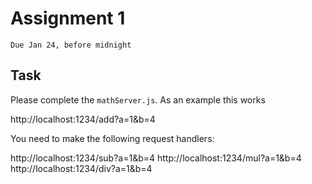 # Assignment 1
`Due Jan 24, before midnight`

## Task

Please complete the `mathServer.js`. As an example this works

http://localhost:1234/add?a=1&b=4

You need to make the following request handlers:

http://localhost:1234/sub?a=1&b=4
http://localhost:1234/mul?a=1&b=4
http://localhost:1234/div?a=1&b=4
